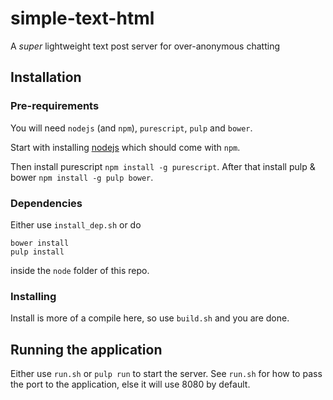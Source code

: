 # simple-text-html
A *super* lightweight text post server for over-anonymous chatting

## Installation

### Pre-requirements

You will need `nodejs` (and `npm`), `purescript`, `pulp` and `bower`.

Start with installing [nodejs](http://www.purescript.org/) which should come with `npm`.

Then install purescript `npm install -g purescript`.
After that install pulp & bower `npm install -g pulp bower`.

### Dependencies
Either use `install_dep.sh` or do
```
bower install
pulp install
```
inside the `node` folder of this repo.

### Installing

Install is more of a compile here, so use `build.sh` and you are done.

## Running the application
Either use `run.sh` or `pulp run` to start the server. See `run.sh` for how to pass the port
to the application, else it will use 8080 by default.
